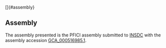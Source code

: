 []{#assembly}

Assembly
--------

The assembly presented is the PFICI assembly submitted to
[INSDC](http://www.insdc.org) with the assembly accession
[GCA\_000516985.1](http://www.ebi.ac.uk/ena/data/view/GCA_000516985.1).

